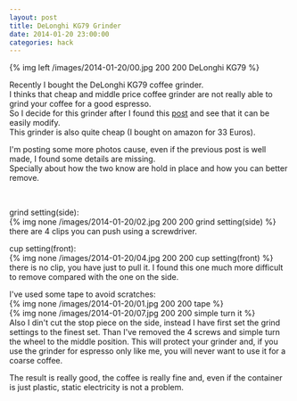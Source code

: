 ```yaml
---
layout: post
title: DeLonghi KG79 Grinder
date: 2014-01-20 23:00:00
categories: hack
---
```


{% img left /images/2014-01-20/00.jpg 200 200 DeLonghi KG79 %}

Recently I bought the DeLonghi KG79 coffee grinder.    
I thinks that cheap and middle price coffee grinder are not really able to grind your coffee for a good espresso.   
So I decide for this grinder after I found this [post](http://geekandgrind.tumblr.com/post/17171106555/hacking-a-dehlonghi-coffee-grinder)
and see that it can be easily modify.   
This grinder is also quite cheap (I bought on amazon for 33 Euros).

I'm posting some more photos cause, even if the previous post is well made, I found some details are missing.   
Specially about how the two know are hold in place and how you can better remove.   


<br>


grind setting(side):   
{% img none /images/2014-01-20/02.jpg 200 200 grind setting(side) %}       
there are 4 clips you can push using a screwdriver.   

cup setting(front):   
{% img none /images/2014-01-20/04.jpg 200 200 cup setting(front) %}   
there is no clip, you have just to pull it. I found this one much more difficult to remove compared with the one on the side.   

I've used some tape to avoid scratches:   
{% img none /images/2014-01-20/01.jpg 200 200  tape %}      
{% img none /images/2014-01-20/07.jpg 200 200  simple turn it %}       
Also I din't cut the stop piece on the side, instead I have first set the grind settings to the finest set. 
Than I've removed the 4 screws and simple turn the wheel to the middle position. 
This will protect your grinder and, if you use the grinder for espresso only like me, you will never want to use it for a coarse coffee.

The result is really good, the coffee is really fine and, even if the container is just plastic, static electricity is not a problem.
  
